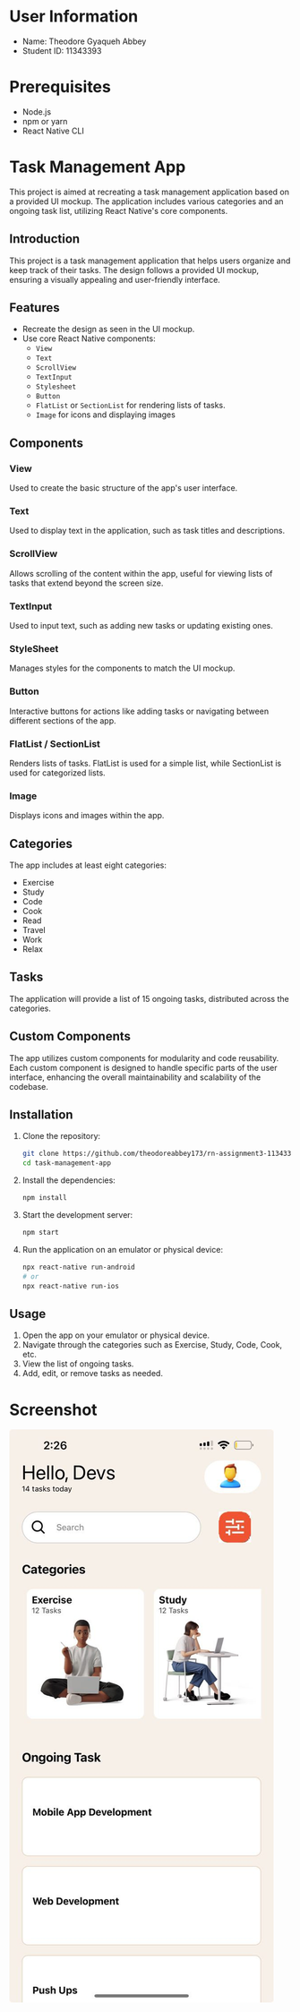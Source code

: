 # User Information
- Name: Theodore Gyaqueh Abbey
- Student ID: 11343393

# Prerequisites

- Node.js
- npm or yarn
- React Native CLI

# Task Management App

This project is aimed at recreating a task management application based on a provided UI mockup. The application includes various categories and an ongoing task list, utilizing React Native's core components.


## Introduction

This project is a task management application that helps users organize and keep track of their tasks. The design follows a provided UI mockup, ensuring a visually appealing and user-friendly interface.

## Features

- Recreate the design as seen in the UI mockup.
- Use core React Native components:
  - `View`
  - `Text`
  - `ScrollView`
  - `TextInput`
  - `Stylesheet`
  - `Button`
  - `FlatList` or `SectionList` for rendering lists of tasks.
  - `Image` for icons and displaying images

## Components

### View

Used to create the basic structure of the app's user interface.

### Text

Used to display text in the application, such as task titles and descriptions.

### ScrollView

Allows scrolling of the content within the app, useful for viewing lists of tasks that extend beyond the screen size.

### TextInput

Used to input text, such as adding new tasks or updating existing ones.

### StyleSheet

Manages styles for the components to match the UI mockup.

### Button

Interactive buttons for actions like adding tasks or navigating between different sections of the app.

### FlatList / SectionList

Renders lists of tasks. FlatList is used for a simple list, while SectionList is used for categorized lists.

### Image

Displays icons and images within the app.

## Categories

The app includes at least eight categories:
- Exercise
- Study
- Code
- Cook
- Read
- Travel
- Work
- Relax

## Tasks

The application will provide a list of 15 ongoing tasks, distributed across the categories.

## Custom Components

The app utilizes custom components for modularity and code reusability. Each custom component is designed to handle specific parts of the user interface, enhancing the overall maintainability and scalability of the codebase.    


## Installation

1. Clone the repository:
    ```sh
    git clone https://github.com/theodoreabbey173/rn-assignment3-11343393.git
    cd task-management-app
    ```

2. Install the dependencies:
    ```sh
    npm install
    ```

3. Start the development server:
    ```sh
    npm start
    ```

4. Run the application on an emulator or physical device:
    ```sh
    npx react-native run-android
    # or
    npx react-native run-ios
    ```

## Usage

1. Open the app on your emulator or physical device.
2. Navigate through the categories such as Exercise, Study, Code, Cook, etc.
3. View the list of ongoing tasks.
4. Add, edit, or remove tasks as needed.


 # Screenshot
![App Screenshot](Screenshot.jpg)
